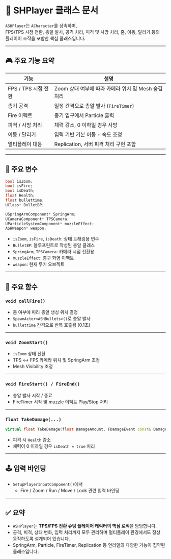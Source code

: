 # 🧍 SHPlayer 클래스 문서

`ASHPlayer`는 `ACharacter`를 상속하며,  
FPS/TPS 시점 전환, 총알 발사, 공격 처리, 피격 및 사망 처리, 줌, 이동, 달리기 등의  
플레이어 조작을 포함한 핵심 클래스입니다.

---

## 🎮 주요 기능 요약

| 기능 | 설명 |
|------|------|
| FPS / TPS 시점 전환 | Zoom 상태 여부에 따라 카메라 위치 및 Mesh 숨김 처리 |
| 총기 공격 | 일정 간격으로 총알 발사 (`FireTimer`) |
| Fire 이펙트 | 총기 입구에서 Particle 출력 |
| 피격 / 사망 처리 | 체력 감소, 0 이하일 경우 사망 |
| 이동 / 달리기 | 입력 기반 기본 이동 + 속도 조정 |
| 멀티플레이 대응 | Replication, 서버 피격 처리 구현 포함 |

---

## 🔧 주요 변수

```cpp
bool isZoom;
bool isFire;
bool isDeath;
float Health;
float bullettime;
UClass* BulletBP;

USpringArmComponent* SpringArm;
UCameraComponent* TPSCamera;
UParticleSystemComponent* muzzleEffect;
ASHWeapon* weapon;
```

- `isZoom`, `isFire`, `isDeath`: 상태 트래킹용 변수  
- `BulletBP`: 블루프린트로 작성된 총알 클래스  
- `SpringArm`, `TPSCamera`: 카메라 시점 전환용  
- `muzzleEffect`: 총구 화염 이펙트  
- `weapon`: 현재 무기 오브젝트

---

## 🧠 주요 함수

### `void callFire()`

- 줌 여부에 따라 총알 생성 위치 결정  
- `SpawnActor<ASHBullets>()`로 총알 발사  
- `bullettime` 간격으로 반복 호출됨 (0.1초)

---

### `void ZoomStart()`

- `isZoom` 상태 전환
- TPS ↔ FPS 카메라 위치 및 SpringArm 조정
- Mesh Visibility 조정

---

### `void FireStart() / FireEnd()`

- 총알 발사 시작 / 종료
- FireTimer 시작 및 muzzle 이펙트 Play/Stop 처리

---

### `float TakeDamage(...)`

```cpp
virtual float TakeDamage(float DamageAmount, FDamageEvent const& DamageEvent, AController* EventInstigator, AActor* DamageCauser) override;
```

- 피격 시 `Health` 감소
- 체력이 0 이하일 경우 `isDeath = true` 처리

---

## 🕹️ 입력 바인딩

- `SetupPlayerInputComponent()`에서  
  - Fire / Zoom / Run / Move / Look 관련 입력 바인딩

---

## ✅ 요약

- `ASHPlayer`는 **TPS/FPS 전환 슈팅 플레이어 캐릭터의 핵심 로직**을 담당합니다.
- 공격, 피격, 상태 변화, 입력 처리까지 모두 관리하며 멀티플레이 환경에서도 정상 동작하도록 설계되어 있습니다.
- SpringArm, Particle, FireTimer, Replication 등 언리얼의 다양한 기능이 집약된 클래스입니다.
